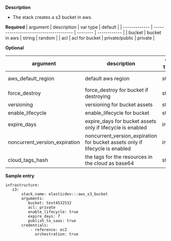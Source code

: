 **Description**

  - The stack creates a s3 bucket in aws.

**Required**
| argument           | description                            | var type |  default      |
| ------------- | -------------------------------------- | -------- | ------------ |
| bucket   | bucket in aws | string   | random         |
| acl   | acl for bucket | private/public   | private         |

**Optional**

| argument           | description                            | var type |  default      |
| ------------- | -------------------------------------- | -------- | ------------ |
| aws_default_region   | default aws region               | string   | us-east-1         |
| force_destroy   | force_destroy for bucket if destroying| string   | None         |
| versioning   | versioning for bucket assets| string   | None         |
| enable_lifecycle   | enable_lifecycle for bucket                 | string   | None         |
| expire_days   | expire_days for bucket assets only if lifecycle is enabled                | int   | None         |
| noncurrent_version_expiration   | noncurrent_version_expiration for bucket assets only if lifecycle is enabled | int   | None         |
| cloud_tags_hash | the tags for the resources in the cloud as base64 | string  | None         |

**Sample entry**

```
infrastructure:
   s3:
       stack_name: elasticdev:::aws_s3_bucket
       arguments:
          bucket: test4532532
          acl: private
          enable_lifecycle: true
          expire_days: 7
          publish_to_saas: true
       credentials:
           - reference: ec2
             orchestration: true
```
